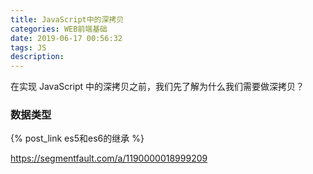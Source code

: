 ```yaml
---
title: JavaScript中的深拷贝
categories: WEB前端基础
date: 2019-06-17 00:56:32
tags: JS
description: 
---
```


在实现 JavaScript 中的深拷贝之前，我们先了解为什么我们需要做深拷贝？

<!--more-->

### 数据类型

{% post_link es5和es6的继承 %}

https://segmentfault.com/a/1190000018999209